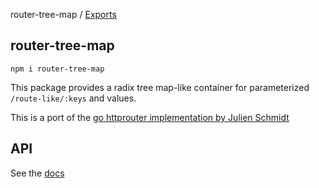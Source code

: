 router-tree-map / [Exports](modules.md)

## router-tree-map

```
npm i router-tree-map
```

This package provides a radix tree map-like container for parameterized `/route-like/:keys` and values.

This is a port of the [go httprouter implementation by Julien Schmidt](https://github.com/julienschmidt/httprouter/blob/v1.3.0/tree.go)

## API

See the [docs](https://github.com/ingress/ingress/tree/dev/packages/router-tree-map/docs)
